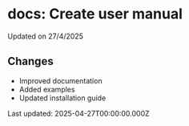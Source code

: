 # docs: Create user manual

Updated on 27/4/2025

## Changes
- Improved documentation
- Added examples
- Updated installation guide

Last updated: 2025-04-27T00:00:00.000Z